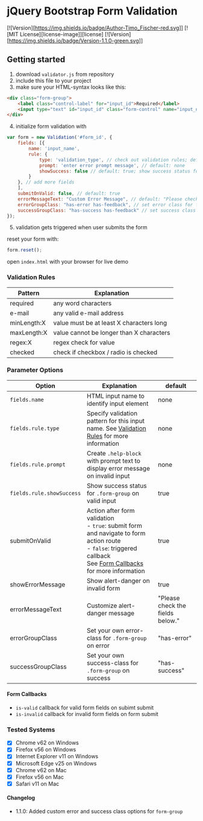 # jQuery Bootstrap Form Validation

[![Version][https://img.shields.io/badge/Author-Timo_Fischer-red.svg]]
[![MIT License][license-image]][license]
[![Version][https://img.shields.io/badge/Version-1.1.0-green.svg]]


## Getting started
1. download `validator.js` from repository
2. include this file to your project
3. make sure your HTML-syntax looks like this:
```html
<div class="form-group">
    <label class="control-label" for="input_id">Required</label>
    <input type="text" id="input_id" class="form-control" name="input_name">
</div>
```
4. initialize form validation with
```javascript
var form = new Validation('#form_id', {
    fields: [{
        name: 'input_name',
        rule: {
            type: 'validation_type', // check out validation rules; default: none
            prompt: 'enter error prompt message', // default: none
            showSuccess: false // default: true; show success status for form-group
        }
    }, // add more fields 
    ],
    submitOnValid: false, // default: true
    errorMessageText: "Custom Error Message", // default: "Please check the fields below."
    errorGroupClass: "has-error has-feedback", // set error class for form-group
    successGroupClass: "has-success has-feedback" // set success class for form group
});
```
5. validation gets triggered when user submits the form

reset your form with:
```javascript
form.reset();
```

open `index.html` with your browser for live demo

### Validation Rules

| Pattern | Explanation |
|---|---|
| required | any word characters | 
| e-mail | any valid e-mail address | 
| minLength:X | value must be at least X characters long | 
| maxLength:X | value cannot be longer than X characters | 
| regex:X | regex check for value | 
| checked | check if checkbox / radio is checked |

### Parameter Options
| Option | Explanation | default |
|---|---|---|
|`fields.name`| HTML input name to identify input element | none |
|`fields.rule.type`| Specify validation pattern for this input name. See [Validation Rules](#validation-rules) for more information | none |
|`fields.rule.prompt`| Create `.help-block` with prompt text to display error message on invalid input | none |
|`fields.rule.showSuccess`| Show success status for `.form-group` on valid input | true |
| submitOnValid | Action after form validation <br> - `true`: submit form and navigate to form action route <br> - `false`: triggered callback <br> See [Form Callbacks](#form-callbacks) for more information | true |
| showErrorMessage | Show alert-danger on invalid form | true |
| errorMessageText | Customize alert-danger message | "Please check the fields below." |
| errorGroupClass | Set your own error-class for `.form-group` on error | "has-error" |
| successGroupClass | Set your own success-class for `.form-group` on success | "has-success" |

#### Form Callbacks
- `is-valid` callback for valid form fields on subimt submit
- `is-invalid` callback for invalid form fields on form submit

### Tested Systems
- [X] Chrome v62 on Windows
- [X] Firefox v56 on Windows
- [X] Internet Explorer v11 on Windows
- [X] Microsoft Edge v25 on Windows
- [X] Chrome v62 on Mac
- [X] Firefox v56 on Mac
- [X] Safari v11 on Mac

#### Changelog
- 1.1.0: Added custom error and success class options for `form-group`